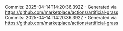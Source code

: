 Commits: 2025-04-14T14:20:36.392Z - Generated via https://github.com/marketplace/actions/artificial-grass
<br>
Commits: 2025-04-14T14:20:36.392Z - Generated via https://github.com/marketplace/actions/artificial-grass
<br>
